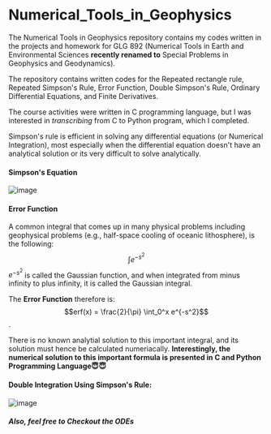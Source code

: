 # Numerical_Tools_in_Geophysics
The Numerical Tools in Geophysics repository  contains my codes written in the projects and homework for GLG 892 
(Numerical Tools in Earth and Environmental Sciences **recently renamed to** Special Problems 
in Geophysics and Geodynamics).

The repository contains written codes for the Repeated rectangle rule, Repeated Simpson's Rule, Error Function, 
Double Simpson's Rule, Ordinary Differential Equations, and Finite Derivatives.

The course activities were written in C programming language, but I was interested in
*transcribing* from C to Python program, which I completed.

Simpson's rule is efficient in solving any differential equations (or Numerical Integration),
most especially when the differential equation doesn't have an analytical solution or its 
very difficult to solve analytically.


#### Simpson's Equation
![image](https://user-images.githubusercontent.com/97548163/207664523-7882b9fb-4762-4d63-be8b-55ddd71d58fe.png)


#### Error Function
A common integral that comes up in many physical problems including geophysical problems
(e.g., half-space cooling of oceanic lithosphere), is the following:
$$\int e^{-s^2}$$
$e^{-s^2}$ is called the Gaussian function, and when integrated from minus infinity to plus 
infinity, it is called the Gaussian integral.

The **Error Function** therefore is:
$$erf(x) = \frac{2}{\pi} \int_0^x e^{-s^2}$$.

There is no known analytial solution to this important integral, and its solution must hence
be calculated numeriacally.
**Interestingly, the numerical solution to this important formula is presented in C and Python 
Programming Language😇😇**

#### Double Integration Using Simpson's Rule:
![image](https://user-images.githubusercontent.com/97548163/207669384-320fb6c1-0801-41fb-8685-4145361ef71d.png)

##### Also, feel free to Checkout the ODEs 
